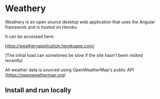 # Weathery

Weathery is an open source desktop web application that uses the Angular framework and is hosted on Heroku

It can be accessed here:

https://weatheryapplication.herokuapp.com/

(The initial load can sometimes be slow if the site hasn't been visited recently)

All weather data is sourced using OpenWeatherMap's public API (https://openweathermap.org)

## Install and run locally




